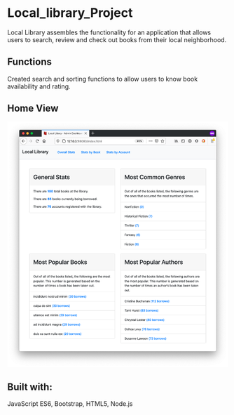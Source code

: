 # Local_library_Project

Local Library assembles the functionality for an application that allows users to search, review and check out books from their local neighborhood.

## Functions

Created search and sorting functions to allow users to know book availability and rating.

## Home View
![Alt text](./LocalLibrary.png)

## Built with:

JavaScript ES6, Bootstrap, HTML5, Node.js





